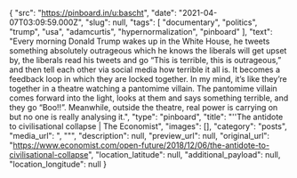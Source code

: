 {
  "src": "https://pinboard.in/u:bascht",
  "date": "2021-04-07T03:09:59.000Z",
  "slug": null,
  "tags": [
    "documentary",
    "politics",
    "trump",
    "usa",
    "adamcurtis",
    "hypernormalization",
    "pinboard"
  ],
  "text": "Every morning Donald Trump wakes up in the White House, he tweets something absolutely outrageous which he knows the liberals will get upset by, the liberals read his tweets and go “This is terrible, this is outrageous,” and then tell each other via social media how terrible it all is. It becomes a feedback loop in which they are locked together. In my mind, it’s like they’re together in a theatre watching a pantomime villain. The pantomime villain comes forward into the light, looks at them and says something terrible, and they go “Boo!!”. Meanwhile, outside the theatre, real power is carrying on but no one is really analysing it.",
  "type": "pinboard",
  "title": "''The antidote to civilisational collapse | The Economist",
  "images": [],
  "category": "posts",
  "media_url": ", \"\"",
  "description": null,
  "preview_url": null,
  "original_url": "https://www.economist.com/open-future/2018/12/06/the-antidote-to-civilisational-collapse",
  "location_latitude": null,
  "additional_payload": null,
  "location_longitude": null
}